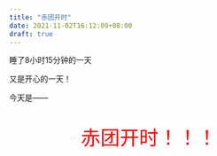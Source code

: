 ```yaml
---
title: "赤团开时"
date: 2021-11-02T16:12:09+08:00
draft: true
---
```






睡了8小时15分钟的一天  

又是开心的一天！  

今天是——  

<p style="text-align:center;color:red;font-size:35px;">赤团开时！！！</p> 



